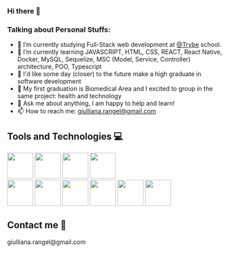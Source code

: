 ### Hi there 👋

### Talking about Personal Stuffs:

- 🔭 I’m currently studying Full-Stack web development at [@Trybe](https://www.betrybe.com/) school.
- 🌱 I’m currently learning JAVASCRIPT, HTML, CSS, REACT, React Native, Docker, MySQL, Sequelize, MSC (Model, Service, Controller) architecture, POO, Typescript
- 👯 I'd like some day (closer) to the future make a high graduate in software development
- 🤔 My first graduation is Biomedical Area and I excited to group in the same project: health and technology
- 💬 Ask me about anything, I am happy to help and learn!
- 📫 How to reach me: giulliana.rangel@gmail.com

## Tools and Technologies :computer:
<head> 
<link rel="stylesheet" href="https://cdn.jsdelivr.net/gh/devicons/devicon@v2.15.1/devicon.min.css">
</head>
<body>          
 <tbody>
   <tr>
     <td align="center" width="20%">
         <img height=60px src="https://cdn.jsdelivr.net/gh/devicons/devicon/icons/github/github-original-wordmark.svg" />
     </td>
  </tr>
    <tr>
     <td align="center" width="20%">
         <img height=60px src="https://cdn.jsdelivr.net/gh/devicons/devicon/icons/docker/docker-original-wordmark.svg" />
     </td>
  </tr>
       <tr>
     <td align="center" width="20%">
         <img height=60px src="https://cdn.jsdelivr.net/gh/devicons/devicon/icons/react/react-original-wordmark.svg" />
     </td>
  </tr>
        <tr>
     <td align="center" width="20%">
         <img height=60px src="https://cdn.jsdelivr.net/gh/devicons/devicon/icons/html5/html5-original-wordmark.svg" />
     </td>
  </tr>
   <br>
   <tr>
     <td align="center" width="20%">
         <img height=60px src="https://cdn.jsdelivr.net/gh/devicons/devicon/icons/mysql/mysql-original-wordmark.svg" />
     </td>
  </tr>   
  </tbody>
  
  <tbody>
     <tr>
     <td align="center" width="20%">
         <img height=60px src="https://cdn.jsdelivr.net/gh/devicons/devicon/icons/sequelize/sequelize-plain-wordmark.svg" />
     </td>
  </tr>
        <tr>
     <td align="center" width="20%">
         <img height=60px src="https://cdn.jsdelivr.net/gh/devicons/devicon/icons/css3/css3-original-wordmark.svg" />
     </td>
  </tr>  
           <tr>
     <td align="center" width="20%">
         <img height=60px src="https://cdn.jsdelivr.net/gh/devicons/devicon/icons/typescript/typescript-original.svg" />
     </td>
  </tr> 
               <tr>
     <td align="center" width="20%">
         <img height=60px src="https://cdn.jsdelivr.net/gh/devicons/devicon/icons/javascript/javascript-original.svg" />
     </td>
  </tr> 
      <tr>
     <td align="center" width="20%">
         <img height=60px src="https://cdn.jsdelivr.net/gh/devicons/devicon/icons/nodejs/nodejs-original-wordmark.svg" />
     </td>
  </tr> 
  </tbody>
          
  </body>
  <br>
  
## Contact me 💬

<body>
  <p> giulliana.rangel@gmail.com</p>
  
  </body>
